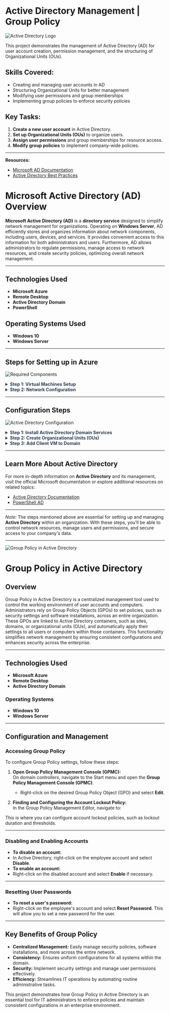 # Active Directory Management | Group Policy 

![Active Directory Logo](https://flashstart.com/wp-content/uploads/2022/04/fs_sito_img_activedirectory-page.png)

This project demonstrates the management of Active Directory (AD) for user account creation, permission management, and the structuring of Organizational Units (OUs).

## Skills Covered:
- Creating and managing user accounts in AD
- Structuring Organizational Units for better management
- Modifying user permissions and group memberships
- Implementing group policies to enforce security policies

## Key Tasks:
1. **Create a new user account** in Active Directory.
2. **Set up Organizational Units (OUs)** to organize users.
3. **Assign user permissions** and group memberships for resource access.
4. **Modify group policies** to implement company-wide policies.


---
**Resources:**
- [Microsoft AD Documentation](https://learn.microsoft.com/en-us/search/?terms=Active%20Directory%20Documentation)
- [Active Directory Best Practices](https://learn.microsoft.com/en-us/search/?terms=Active%20Directory%20Documentation)



# Microsoft Active Directory (AD) Overview

**Microsoft Active Directory (AD)** is a **directory service** designed to simplify network management for organizations. Operating on **Windows Server**, AD efficiently stores and organizes information about network components, including users, devices, and services. It provides convenient access to this information for both administrators and users. Furthermore, AD allows administrators to regulate permissions, manage access to network resources, and create security policies, optimizing overall network management.

---

## Technologies Used
- **Microsoft Azure**
- **Remote Desktop**
- **Active Directory Domain**
- **PowerShell**

## Operating Systems Used
- **Windows 10**
- **Windows Server**

---

## Steps for Setting up in Azure

![Required Components](https://learn.microsoft.com/en-us/entra/identity/hybrid/connect/media/how-to-connect-install-custom/requiredcomponents2.png)

<details>
  <summary style="font-weight: bold; color: #2C3E50;">Step 1: Virtual Machines Setup</summary>
  <p>In this step, the virtual machines must sit in the same **resource group** and the same **virtual network** to be connected. The virtual network can be created separately. The **Domain Controller** will have **Windows Server 2022** as the client computer will be **Windows 10**. Windows Server 2022 has access to the **Server Manager**, which will be used later in the steps.</p>
</details>

<details>
  <summary style="font-weight: bold; color: #2C3E50;">Step 2: Network Configuration</summary>
  <p>In this demonstration, the NIC in the domain controller needs to be set to static. The **DNS** of the client VM should be configured to match the Domain Controller’s DNS. To check connectivity, turn off the firewall in the domain controller. In the client’s computer, open PowerShell and type <code>ipconfig /all</code>. Here, the DNS should show the Domain Controller IP address.</p>
</details>

---

## Configuration Steps

![Active Directory Configuration](https://i.ytimg.com/vi/1jHW_sat2xE/maxresdefault.jpg)

<details>
  <summary style="font-weight: bold; color: #2C3E50;">Step 1: Install Active Directory Domain Services</summary>
  <p>In the **Domain Controller**, download the **Active Directory Domain Services** role, set up a new forest with the domain name (it can be the company or department name). Restart the system and log back in with the domain name.</p>
</details>

<details>
  <summary style="font-weight: bold; color: #2C3E50;">Step 2: Create Organizational Units (OUs)</summary>
  <p>Create **Domain Admin users** by creating new **Organizational Units (OUs)**. For this tutorial, use the names <code>_EMPLOYEES</code> and <code>_ADMIN</code>. New employees will have their names and permissions listed under these OUs. Log out and log back in as the new employee to verify access.</p>
</details>

<details>
  <summary style="font-weight: bold; color: #2C3E50;">Step 3: Add Client VM to Domain</summary>
  <p>Add the **Client-1 Virtual Machine** into the domain. After restarting, the client-1 should appear in the **Active Directory Users and Computers (ADUC)**. Drag the account to <code>_CLIENTS</code>. Under **_CLIENTS**, users will have non-admin permissions. Log into **Client-1** as an admin (e.g., <code>mydomain.com/alice_admin</code>).</p>
</details>

---

## Learn More About Active Directory
For more in-depth information on **Active Directory** and its management, visit the official Microsoft documentation or explore additional resources on related topics:

- [Active Directory Documentation](https://learn.microsoft.com/en-us/windows-server/identity/active-directory-domain-services)
- [PowerShell AD](https://learn.microsoft.com/en-us/powershell/scripting/whats-new/module-compatibility?view=powershell-7.4)

---

*Note:* The steps mentioned above are essential for setting up and managing **Active Directory** within an organization. With these steps, you'll be able to control network resources, manage users and permissions, and secure access to your company's data.


----
![Group Policy in Active Directory](https://i.pinimg.com/originals/d3/83/2d/d3832dd055fc96d92212b830a35dd4bb.jpg)
# Group Policy in Active Directory

## Overview  
Group Policy in Active Directory is a centralized management tool used to control the working environment of user accounts and computers. Administrators rely on Group Policy Objects (GPOs) to set policies, such as security settings and software installations, across an entire organization. These GPOs are linked to Active Directory containers, such as sites, domains, or organizational units (OUs), and automatically apply their settings to all users or computers within those containers. This functionality simplifies network management by ensuring consistent configurations and enhances security across the enterprise.

---

## Technologies Used  
- **Microsoft Azure**  
- **Remote Desktop**  
- **Active Directory Domain**  

### Operating Systems  
- **Windows 10**  
- **Windows Server**

---

## Configuration and Management  

### Accessing Group Policy  
To configure Group Policy settings, follow these steps:

1. **Open Group Policy Management Console (GPMC):**  
   On domain controllers, navigate to the Start menu and open the **Group Policy Management Console (GPMC)**.
   
   - Right-click on the desired Group Policy Object (GPO) and select **Edit**.

2. **Finding and Configuring the Account Lockout Policy:**  
   In the Group Policy Management Editor, navigate to:



This is where you can configure account lockout policies, such as lockout duration and thresholds.

---

### Disabling and Enabling Accounts  
- **To disable an account:**  
- In Active Directory, right-click on the employee account and select **Disable**.  
- **To enable an account:**  
- Right-click on the disabled account and select **Enable** if necessary.

---

### Resetting User Passwords  
- **To reset a user's password:**  
- Right-click on the employee's account and select **Reset Password**. This will allow you to set a new password for the user.

---

## Key Benefits of Group Policy  
- **Centralized Management:** Easily manage security policies, software installations, and more across the entire network.
- **Consistency:** Ensures uniform configurations for all systems within the domain.
- **Security:** Implement security settings and manage user permissions effectively.
- **Efficiency:** Streamlines IT operations by automating routine administrative tasks.

This project demonstrates how Group Policy in Active Directory is an essential tool for IT administrators to enforce policies and maintain consistent configurations in an enterprise environment.

